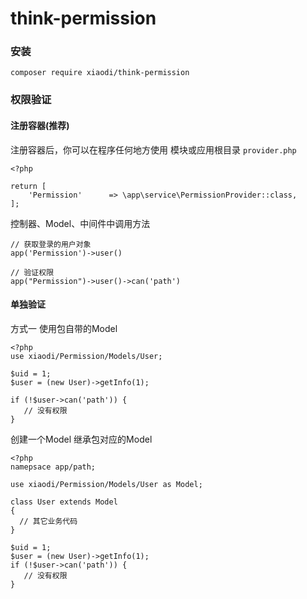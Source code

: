 # think-permission

### 安装
```
composer require xiaodi/think-permission
```

### 权限验证
#### 注册容器(推荐)
注册容器后，你可以在程序任何地方使用
模块或应用根目录 `provider.php`
```
<?php

return [
    'Permission'      => \app\service\PermissionProvider::class,
];

```

控制器、Model、中间件中调用方法
```
// 获取登录的用户对象
app('Permission')->user()

// 验证权限
app("Permission")->user()->can('path')
```

#### 单独验证
方式一 使用包自带的Model
```
<?php
use xiaodi/Permission/Models/User;

$uid = 1;
$user = (new User)->getInfo(1);

if (!$user->can('path')) {
   // 没有权限
} 
```

创建一个Model 继承包对应的Model
```
<?php
namepsace app/path;

use xiaodi/Permission/Models/User as Model;

class User extends Model
{
  // 其它业务代码
}

$uid = 1;
$user = (new User)->getInfo(1);
if (!$user->can('path')) {
   // 没有权限
} 
```
